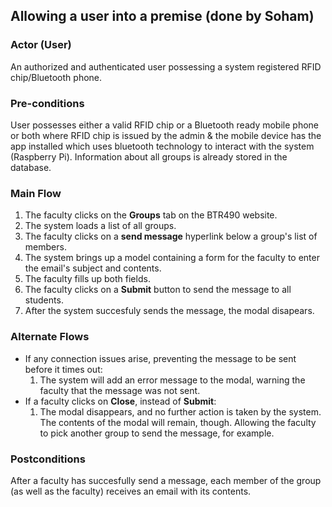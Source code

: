 ## Allowing a user into a premise (done by Soham)

### Actor (User)
An authorized and authenticated user possessing a system registered RFID chip/Bluetooth phone.

### Pre-conditions
User possesses either a valid RFID chip or a Bluetooth ready mobile phone or both where RFID chip is issued by the 
admin & the mobile device has the app installed which uses bluetooth technology to interact with the system (Raspberry Pi). 
Information about all groups is already stored in the database.

### Main Flow
1. The faculty clicks on the **Groups** tab on the BTR490 website.
2. The system loads a list of all groups.
3. The faculty clicks on a **send message** hyperlink below a group's list of members.
4. The system brings up a model containing a form for the faculty to enter the email's subject and contents.
5. The faculty fills up both fields.
6. The faculty clicks on a **Submit** button to send the message to all students.
7. After the system succesfuly sends the message, the modal disapears.

### Alternate Flows
- If any connection issues arise, preventing the message to be sent before it times out: 
  1. The system will add an error message to the modal, warning the faculty that the message was not sent.
- If a faculty clicks on **Close**, instead of **Submit**:
  1. The modal disappears, and no further action is taken by the system. The contents of the modal will remain, though. Allowing the faculty to pick another group to send the message, for example.

### Postconditions
After a faculty has succesfully send a message, each member of the group (as well as the faculty) receives an email with its contents.
